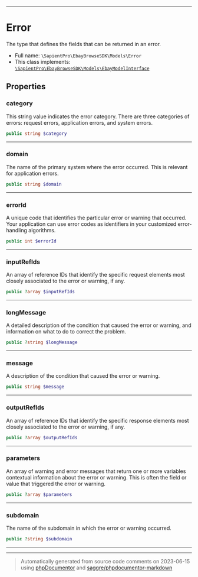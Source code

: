 ***

# Error

The type that defines the fields that can be returned in an error.



* Full name: `\SapientPro\EbayBrowseSDK\Models\Error`
* This class implements:
[`\SapientPro\EbayBrowseSDK\Models\EbayModelInterface`](./EbayModelInterface.md)



## Properties


### category

This string value indicates the error category. There are three categories of errors: request errors, application errors, and system errors.

```php
public string $category
```






***

### domain

The name of the primary system where the error occurred. This is relevant for application errors.

```php
public string $domain
```






***

### errorId

A unique code that identifies the particular error or warning that occurred. Your application can use error codes as identifiers in your customized error-handling algorithms.

```php
public int $errorId
```






***

### inputRefIds

An array of reference IDs that identify the specific request elements most closely associated to the error or warning, if any.

```php
public ?array $inputRefIds
```






***

### longMessage

A detailed description of the condition that caused the error or warning, and information on what to do to correct the problem.

```php
public ?string $longMessage
```






***

### message

A description of the condition that caused the error or warning.

```php
public string $message
```






***

### outputRefIds

An array of reference IDs that identify the specific response elements most closely associated to the error or warning, if any.

```php
public ?array $outputRefIds
```






***

### parameters

An array of warning and error messages that return one or more variables contextual information about the error or warning. This is often the field or value that triggered the error or warning.

```php
public ?array $parameters
```






***

### subdomain

The name of the subdomain in which the error or warning occurred.

```php
public ?string $subdomain
```






***



***
> Automatically generated from source code comments on 2023-06-15 using [phpDocumentor](http://www.phpdoc.org/) and [saggre/phpdocumentor-markdown](https://github.com/Saggre/phpDocumentor-markdown)
